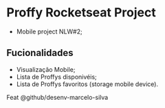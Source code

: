 # Proffy Rocketseat Project

- Mobile project NLW#2;

## Fucionalidades 

- Visualização Mobile;
- Lista de Proffys disponivéis;
- Lista de Proffys favoritos (storage mobile device).

Feat @github/desenv-marcelo-silva
